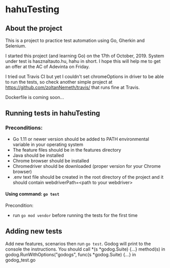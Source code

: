 # hahuTesting

## About the project

This is a project to practice test automation using Go, Gherkin and Selenium.

I started this project (and learning Go) on the 17th of October, 2019.
System under test is hasznaltauto.hu, hahu in short.
I hope this will help me to get an offer at the AC of Adevinta on Friday.

I tried out Travis CI but yet I couldn't set chromeOptions in driver
to be able to run the tests,
so check another simple project at https://github.com/zoltanNemeth/travis/
that runs fine at Travis.

Dockerfile is coming soon...

## Running tests in hahuTesting

### Preconditions:
- Go 1.11 or newer version should be added to PATH environmental variable in your operating system
- The feature files should be in the features directory
- Java should be installed
- Chrome browser should be installed
- Chromedriver should be downloaded (proper version for your Chrome browser)
- .env text file should be created in the root directory of the project
  and it should contain webdriverPath=\<path to your webdriver\>

#### Using command: `go test`

Precondition:
- run `go mod vendor` before running the tests for the first time

## Adding new tests

Add new features, scenarios then run `go test`.
Godog will print to the console the instructions.
You should call *(s *godog.Suite) {...} method(s)
in godog.RunWithOptions("godogs", func(s *godog.Suite) {...} in godog_test.go






